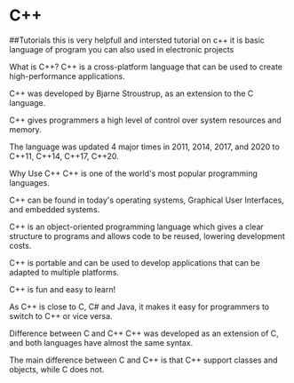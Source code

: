 # C++
##Tutorials
this  is very helpfull and intersted tutorial on c++
it is basic language of program you can also used in electronic projects 

What is C++?
C++ is a cross-platform language that can be used to create high-performance applications.

C++ was developed by Bjarne Stroustrup, as an extension to the C language.

C++ gives programmers a high level of control over system resources and memory.

The language was updated 4 major times in 2011, 2014, 2017, and 2020 to C++11, C++14, C++17, C++20.

Why Use C++
C++ is one of the world's most popular programming languages.

C++ can be found in today's operating systems, Graphical User Interfaces, and embedded systems.

C++ is an object-oriented programming language which gives a clear structure to programs and allows code to be reused, lowering development costs.

C++ is portable and can be used to develop applications that can be adapted to multiple platforms.

C++ is fun and easy to learn!

As C++ is close to C, C# and Java, it makes it easy for programmers to switch to C++ or vice versa.

Difference between C and C++
C++ was developed as an extension of C, and both languages have almost the same syntax.

The main difference between C and C++ is that C++ support classes and objects, while C does not.
